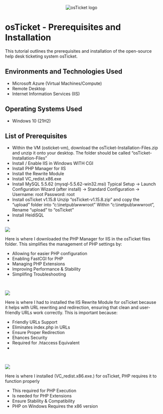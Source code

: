<p align="center">
<img src="https://i.imgur.com/Clzj7Xs.png" alt="osTicket logo"/>
</p>

<h1>osTicket - Prerequisites and Installation</h1>
This tutorial outlines the prerequisites and installation of the open-source help desk ticketing system osTicket.<br />



<h2>Environments and Technologies Used</h2>

- Microsoft Azure (Virtual Machines/Compute)
- Remote Desktop
- Internet Information Services (IIS)

<h2>Operating Systems Used </h2>

- Windows 10</b> (21H2)

<h2>List of Prerequisites</h2>

- Within the VM (osticket-vm), download the osTicket-Installation-Files.zip and unzip it onto your desktop. The folder should be called “osTicket-Installation-Files”
- Install / Enable IIS in Windows WITH CGI
- Install PHP Manager for IIS  
- Install the Rewrite Module
- Install VC_redist.x86.exe
- Install MySQL 5.5.62 (mysql-5.5.62-win32.msi)
    Typical Setup ->
    Launch Configuration Wizard (after install) ->
    Standard Configuration ->
    Username: root
    Password: root
- Install osTicket v1.15.8
    Unzip “osTicket-v1.15.8.zip” and copy the “upload” folder into “c:\inetpub\wwwroot”
    Within “c:\inetpub\wwwroot”, Rename “upload” to “osTicket”
- Install HeidiSQL
- 


<p>
<img src="https://github.com/user-attachments/assets/993bfea5-f7d0-46f4-b26c-af57234f1046"
</p>
<p>

Here is where I downloaded the PHP Manager for IIS in the osTicket files folder. This simplifies the management of PHP settings by:
- Allowing for easier PHP configuration
- Enabling FastCGI for PHP
- Managing PHP Extensions
- Improving Performance & Stability
- Simplifing Troubleshooting

</p>
<br />

<p>
<img src="https://github.com/user-attachments/assets/2b144e00-0007-4853-9783-ccaeb3b3a98c"
</p>
<p>

Here is where I had to installed the IIS Rewrite Module for osTicket because it helps with URL rewriting and redirection, ensuring that clean and user-friendly URLs work correctly. This is important because:
- Friendly URLs Support
- Eliminates index.php in URLs
- Ensure Proper Redirection
- Ehances Security
- Required for .htaccess Equivalent
- 

</p>
<br />

<p>
<img src="https://github.com/user-attachments/assets/1a881620-58a5-48a3-9b97-a13e6b5284eb"

</p>
<p>

    
Here is where I installed  (VC_redist.x86.exe.) for osTicket, PHP requires it to function properly
- This required for PHP Execution
- Is needed for PHP Extensions
- Ensure Stability & Compatibility
- PHP on Windows Requires the x86 version

</p>
<br />
